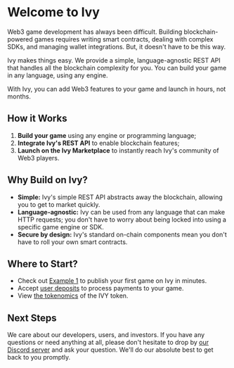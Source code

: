 # Welcome to Ivy

Web3 game development has always been difficult. Building blockchain-powered games requires writing smart contracts, dealing with complex SDKs, and managing wallet integrations. But, it doesn't have to be this way.

Ivy makes things easy. We provide a simple, language-agnostic REST API that handles all the blockchain complexity for you. You can build your game in any language, using any engine.

With Ivy, you can add Web3 features to your game and launch in hours, not months.

## How it Works

1. **Build your game** using any engine or programming language;
2. **Integrate Ivy's REST API** to enable blockchain features;
3. **Launch on the Ivy Marketplace** to instantly reach Ivy's community of Web3 players.

## Why Build on Ivy?

- **Simple:** Ivy's simple REST API abstracts away the blockchain, allowing you to get to market quickly.
- **Language-agnostic:** Ivy can be used from any language that can make HTTP requests; you don't have to worry about being locked into using a specific game engine or SDK.
- **Secure by design:** Ivy's standard on-chain components mean you don't have to roll your own smart contracts.

## Where to Start?

- Check out [Example 1](./example-1-cat.md) to publish your first game on Ivy in minutes.
- Accept [user deposits](./deposits.md) to process payments to your game.
- View [the tokenomics](./token.md) of the IVY token.

## Next Steps

We care about our developers, users, and investors. If you have any questions or need anything at all, please don't hesitate to drop by [our Discord server](https://discord.gg/69zwErjatE) and ask your question. We'll do our absolute best to get back to you promptly.

